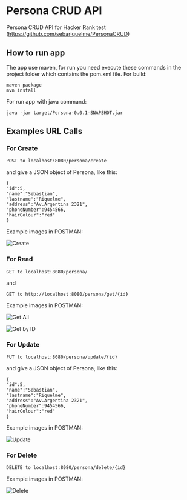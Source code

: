 
# Persona CRUD API
 Persona CRUD API for Hacker Rank test (https://github.com/sebariquelme/PersonaCRUD)

 
 ## How to run app
 
 The app use maven, for run you need execute these commands in the project folder which contains the pom.xml file. 
 For build:
 ```
 maven package
 mvn install
 ```
 For run app with java command:
```
java -jar target/Persona-0.0.1-SNAPSHOT.jar
```

## Examples URL Calls
### For Create

```
POST to localhost:8080/persona/create
```

and give a JSON object of Persona, like this:

```
{
"id":5,
"name":"Sebastian",
"lastname":"Riquelme",
"address":"Av.Argentina 2321",
"phoneNumber":9454566,
"hairColour":"red"
}
```

Example images in POSTMAN:

![Create](https://i.imgur.com/sSWIjBf.png)

 
### For Read

```
GET to localhost:8080/persona/
```
and
```
GET to http://localhost:8080/persona/get/{id}
```

Example images in POSTMAN:


![Get All](https://i.imgur.com/RaxivQV.png)

![Get by ID](https://i.imgur.com/T5I9G1w.png)

 ### For Update

```
PUT to localhost:8080/persona/update/{id}
```

and give a JSON object of Persona, like this:

```
{
"id":5,
"name":"Sebastian",
"lastname":"Riquelme",
"address":"Av.Argentina 2321",
"phoneNumber":9454566,
"hairColour":"red"
}
```
Example images in POSTMAN:

![Update](https://i.imgur.com/fDQNZ67.png)

 
 ### For Delete
 
```
DELETE to localhost:8080/persona/delete/{id}
```

Example images in POSTMAN:

![Delete](https://i.imgur.com/iXCGEXM.png)


